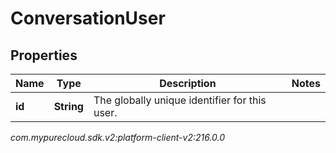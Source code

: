 # ConversationUser


## Properties

| Name | Type | Description | Notes |
| ------------ | ------------- | ------------- | ------------- |
| **id** | **String** | The globally unique identifier for this user. |  |




_com.mypurecloud.sdk.v2:platform-client-v2:216.0.0_
